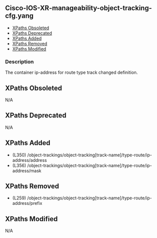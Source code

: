 ## Cisco-IOS-XR-manageability-object-tracking-cfg.yang

- [XPaths Obsoleted](#xpaths-obsoleted)
- [XPaths Deprecated](#xpaths-deprecated)
- [XPaths Added](#xpaths-added)
- [XPaths Removed](#xpaths-removed)
- [XPaths Modified](#xpaths-modified)

### Description

The container ip-address for route type track changed definition.

## XPaths Obsoleted

N/A

## XPaths Deprecated

N/A

## XPaths Added

- (L350)	/object-trackings/object-tracking[track-name]/type-route/ip-address/address
- (L356)	/object-trackings/object-tracking[track-name]/type-route/ip-address/mask

## XPaths Removed

- (L259)	/object-trackings/object-tracking[track-name]/type-route/ip-address/prefix

## XPaths Modified

N/A

